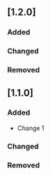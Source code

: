 ## [1.2.0]

### Added


### Changed


### Removed


## [1.1.0]

### Added

- Change 1

### Changed


### Removed


